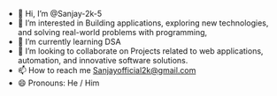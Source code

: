 - 👋 Hi, I’m @Sanjay-2k-5
- 👀 I’m interested in Building applications, exploring new technologies, and solving real-world problems with programming, 
- 🌱 I’m currently learning DSA
- 💞️ I’m looking to collaborate on Projects related to web applications, automation, and innovative software solutions.
- 📫 How to reach me Sanjayofficial2k@gmail.com
- 😄 Pronouns: He / Him

<!---
Sanjay-2k-5/Sanjay-2k-5 is a ✨ special ✨ repository because its `README.md` (this file) appears on your GitHub profile.
You can click the Preview link to take a look at your changes.
--->
